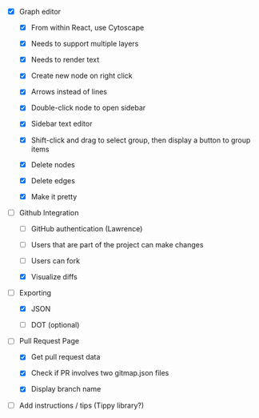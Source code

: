 - [x] Graph editor

    - [x] From within React, use Cytoscape

    - [x] Needs to support multiple layers

    - [x] Needs to render text

    - [x] Create new node on right click

    - [x] Arrows instead of lines

    - [x] Double-click node to open sidebar

    - [x] Sidebar text editor

    - [x] Shift-click and drag to select group, then display a button to group items

    - [x] Delete nodes

    - [x] Delete edges

    - [x] Make it pretty

- [ ] Github Integration

    - [ ] GitHub authentication (Lawrence)

    - [ ] Users that are part of the project can make changes

    - [ ] Users can fork

    - [x] Visualize diffs

- [ ] Exporting

    - [x] JSON

    - [ ] DOT (optional)

- [ ] Pull Request Page

    - [x] Get pull request data

    - [x] Check if PR involves two gitmap.json files

    - [x] Display branch name

- [ ] Add instructions / tips (Tippy library?)

